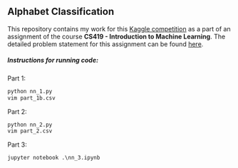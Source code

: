 ## Alphabet Classification

This repository contains my work for this [Kaggle competition](https://www.kaggle.com/c/cs419m-2021-assignment-2/) as a part of an assignment of the course **CS419 - Introduction to Machine Learning**. The detailed problem statement for this assignment can be found [here](./assignment_PS.pdf).

##### Instructions for running code: 

Part 1:
```bash
python nn_1.py
vim part_1b.csv
```

Part 2:
```bash
python nn_2.py
vim part_2.csv
```

Part 3:
```
jupyter notebook .\nn_3.ipynb
```